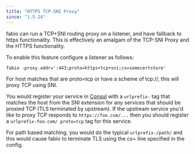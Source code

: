 ```yaml
---
title: "HTTPS TCP-SNI Proxy"
since: "1.5.14"
---
```


fabio can run a TCP+SNI routing proxy on a listener, and have fallback to https functionality.
 This is effectively an amalgam of the TCP-SNI Proxy and the HTTPS functionality.
 
 To enable this feature configure a listener as follows:
 
 ```
 fabio -proxy.addr=':443;proto=https+tcp+sni;cs=somecertstore'
 ```
 
For host matches that are proto=tcp or have a scheme of tcp://, this will proxy TCP using SNI.

You would register your service in [Consul](https://consul.io) with a `urlprefix-` tag that
matches the host from the SNI extension for any services that should be proxied TCP (TLS
terminated by upstream).  If the upstream service you'd like to proxy TCP responds to
`https://foo.com/...` then you should register a `urlprefix-foo.com/ proto=tcp` tag for this
service.

For path based matching, you would do the typical `urlprefix-/path/` and this would cause
fabio to terminate TLS using the cs= line specified in the config.
